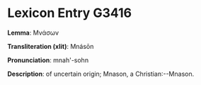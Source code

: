 # Lexicon Entry G3416

**Lemma**: Μνάσων

**Transliteration (xlit)**: Mnásōn

**Pronunciation**: mnah'-sohn

**Description**:
of uncertain origin; Mnason, a Christian:--Mnason.
